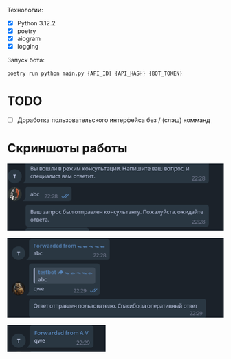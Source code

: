 Технологии:
- [x] Python 3.12.2
- [x] poetry
- [x] aiogram
- [x] logging

Запуск бота:
```python
poetry run python main.py {API_ID} {API_HASH} {BOT_TOKEN}
```

# TODO
- [ ] Доработка пользовательского интерфейса без / (слэш) комманд

# Скриншоты работы

![Отправка запроса пользователем](image.png)

![Отправка ответа админом](image-1.png)

![Как ответ пришел пользователю](image-2.png)